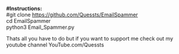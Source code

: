 **#Instructions:**  
#git clone https://github.com/Quessts/EmailSpammer  
cd EmailSpammer  
python3 Email_Spammer.py  

Thats all you have to do but if you want to support me check out my youtube channel YouTube.com/Quessts  
